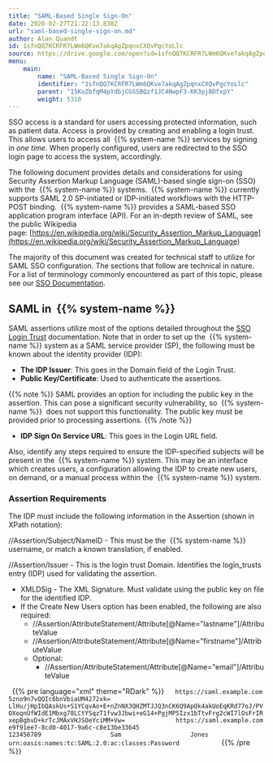 ```yaml
---
title: "SAML-Based Single Sign-On"
date: 2020-02-27T21:22:13.838Z
url: "saml-based-single-sign-on.md"
author: Alan Quandt
id: 1sfnQQ7KCRFR7LWm6QKve7akqAgZpqnxCXQvPgcYoLlc
source: https://drive.google.com/open?id=1sfnQQ7KCRFR7LWm6QKve7akqAgZpqnxCXQvPgcYoLlc
menu:
    main:
        name: "SAML-Based Single Sign-On"
        identifier: "1sfnQQ7KCRFR7LWm6QKve7akqAgZpqnxCXQvPgcYoLlc"
        parent: "15KoZbfqM4pYdbjCGSSBQzf1JC4NwpF3-KK3pjBDfxpY"
        weight: 5310
---
```

SSO access is a standard for users accessing protected information, such as patient data. Access is provided by creating and enabling a login trust. This allows users to access all  {{% system-name %}} services by signing in *one time*. When properly configured, users are redirected to the SSO login page to access the system, accordingly.

The following document provides details and considerations for using Security Assertion Markup Language (SAML)-based single sign-on (SSO) with the  {{% system-name %}} systems.  {{% system-name %}} currently supports SAML 2.0 SP-initiated or IDP-initiated workflows with the HTTP-POST binding.  {{% system-name %}} provides a SAML-based SSO application program interface (API). For an in-depth review of SAML, see the public Wikipedia page: [https://en.wikipedia.org/wiki/Security_Assertion_Markup_Language](https://en.wikipedia.org/wiki/Security_Assertion_Markup_Language)

The majority of this document was created for technical staff to utilize for SAML SSO configuration. The sections that follow are technical in nature. For a list of terminology commonly encountered as part of this topic, please see our [SSO Documentation](single-sign-on-sso.md).

## SAML in  {{% system-name %}}

SAML assertions utilize most of the options detailed throughout the [SSO Login Trust](single-sign-on-login-trust.md) documentation. Note that in order to set up the  {{% system-name %}} system as a SAML service provider (SP), the following must be known about the identity provider (IDP):

* <strong>The IDP Issuer</strong>: This goes in the Domain field of the Login Trust.
* <strong>Public Key/Certificate</strong>: Used to authenticate the assertions. 

{{% note %}} SAML provides an option for including the public key in the assertion. This can pose a significant security vulnerability, so  {{% system-name %}}  does not support this functionality. The public key must be provided prior to processing assertions. {{% /note %}}

* <strong>IDP Sign On Service URL</strong>: This goes in the Login URL field.

Also, identify any steps required to ensure the IDP-specified subjects will be present in the  {{% system-name %}} system. This may be an interface which creates users, a configuration allowing the IDP to create new users, on demand, or a manual process within the  {{% system-name %}} system.

### Assertion Requirements

The IDP must include the following information in the Assertion (shown in XPath notation):

//Assertion/Subject/NameID - This must be the  {{% system-name %}} username, or match a known translation, if enabled.

//Assertion/Issuer - This is the login trust Domain. Identifies the login_trusts entry (IDP) used for validating the assertion.

* XMLDSig - The XML Signature. Must validate using the public key on file for the identified IDP.
* If the Create New Users option has been enabled, the following are also required:
    * //Assertion/AttributeStatement/Attribute[@Name="lastname"]/AttributeValue
    * //Assertion/AttributeStatement/Attribute[@Name="firstname"]/AttributeValue
    * Optional:
        * //Assertion/AttributeStatement/Attribute[@Name="email"]/AttributeValue

` `{{% pre language="xml" theme="RDark" %}}`    https://saml.example.com                                                 5zno9n7vQQIc6bnVbiaUM4272xk=          LlHu/jHpIbQAskUs+S1YCqvAo+E+nZnNX3QHZMTJJQ3nCK6Q9ApQk4akUoEqKRd77oJ/PVOXoqnUfWIdE1Mbxg78LCtYSqzT1fvw3Jbwi+eG14+PgjMP5Izx1bTtvFrg2cWI7lOsFrIRxepBgbvD+krTcJMAxVHJSOeYciMM+Vw=              https://saml.example.com       e9f91ee7-8cd0-4017-9a6c-c8e13be33645                            123456789                   Sam                   Jones                   urn:oasis:names:tc:SAML:2.0:ac:classes:Password           ` ` `{{% /pre %}}
`  `  

